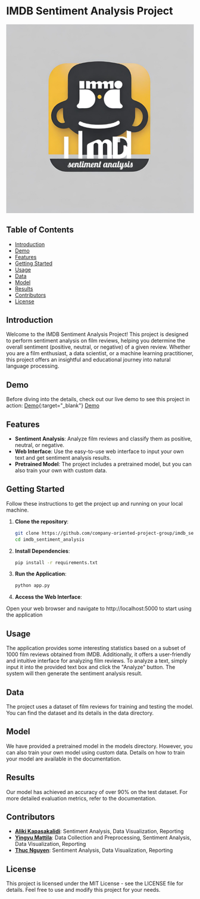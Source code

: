 # IMDB Sentiment Analysis Project

![Project Image](project_image.png)

## Table of Contents
- [Introduction](#introduction)
- [Demo](#demo)
- [Features](#features)
- [Getting Started](#getting-started)
- [Usage](#usage)
- [Data](#data)
- [Model](#model)
- [Results](#results)
- [Contributors](#contributors)
- [License](#license)

## Introduction

Welcome to the IMDB Sentiment Analysis Project! This project is designed to perform sentiment analysis on film reviews, helping you determine the overall sentiment (positive, neutral, or negative) of a given review. Whether you are a film enthusiast, a data scientist, or a machine learning practitioner, this project offers an insightful and educational journey into natural language processing.

## Demo

Before diving into the details, check out our live demo to see this project in action:
[Demo](https://example.com){:target="_blank"}
<a href="https://www.example.com" target="_blank">Demo</a>

## Features

- **Sentiment Analysis**: Analyze film reviews and classify them as positive, neutral, or negative.
- **Web Interface**: Use the easy-to-use web interface to input your own text and get sentiment analysis results.
- **Pretrained Model**: The project includes a pretrained model, but you can also train your own with custom data.

## Getting Started

Follow these instructions to get the project up and running on your local machine.

1. **Clone the repository**:

   ```bash
   git clone https://github.com/company-oriented-project-group/imdb_sentiment_analysis.git
   cd imdb_sentiment_analysis
   ```

2. **Install Dependencies**:

   ```bash
   pip install -r requirements.txt
   ```
   
3. **Run the Application**:

   ```bash
   python app.py
   ```

4. **Access the Web Interface**:

Open your web browser and navigate to http://localhost:5000 to start using the application

## Usage

The application provides some interesting statistics based on a subset of 1000 film reviews obtained from IMDB. Additionally, it offers a user-friendly and intuitive interface for analyzing film reviews. To analyze a text, simply input it into the provided text box and click the "Analyze" button. The system will then generate the sentiment analysis result.

## Data

The project uses a dataset of film reviews for training and testing the model. You can find the dataset and its details in the data directory.

## Model

We have provided a pretrained model in the models directory. However, you can also train your own model using custom data. Details on how to train your model are available in the documentation.

## Results

Our model has achieved an accuracy of over 90% on the test dataset. For more detailed evaluation metrics, refer to the documentation.

## Contributors

- [**Aliki Kapasakalidi**](https://github.com/AlikiKap): Sentiment Analysis, Data Visualization, Reporting
- [**Yingyu Mattila**](https://github.com/C520S): Data Collection and Preprocessing, Sentiment Analysis, Data Visualization, Reporting
- [**Thuc Nguyen**](https://github.com/thuc-nguyen-oamk): Sentiment Analysis, Data Visualization, Reporting

## License
This project is licensed under the MIT License - see the LICENSE file for details. Feel free to use and modify this project for your needs.

